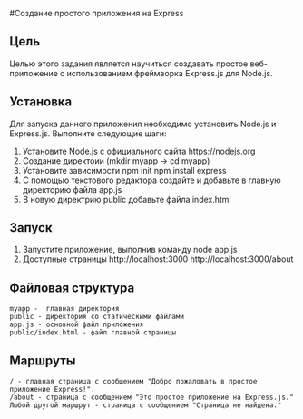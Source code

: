 #Создание простого приложения на Express

## Цель

Целью этого задания является научиться создавать простое веб-приложение
с использованием фреймворка Express.js для Node.js.


## Установка

Для запуска данного приложения необходимо установить Node.js и Express.js. Выполните следующие шаги:

1. Установите Node.js с официального сайта https://nodejs.org
2. Создание директоии (mkdir myapp -> cd myapp)
3. Установите зависимости
		npm init
		npm install express
4. С помощью текстового редактора создайте и добавьте в главную директорию файла app.js
5. В новую директрию public добавьте файла index.html
	
	
## Запуск

1. Запустите приложение, выполнив команду node app.js
2. Доступные страницы
	http://localhost:3000
	http://localhost:3000/about
	
	
## Файловая структура

	myapp -  главная директория
	public - директория со статическими файлами
	app.js - основной файл приложения
	public/index.html - файл главной страницы
	
	
## Маршруты

	/ - главная страница с сообщением "Добро пожаловать в простое приложение Express!".
	/about - страница с сообщением "Это простое приложение на Express.js."
	Любой другой маршрут - страница с сообщением "Страница не найдена."